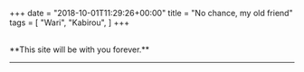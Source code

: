 +++
date = "2018-10-01T11:29:26+00:00"
title = "No chance, my old friend"
tags = [
    "Wari",
    "Kabirou",
]
+++
<br>

<br>
**This site will be with you forever.**  


<hr>
